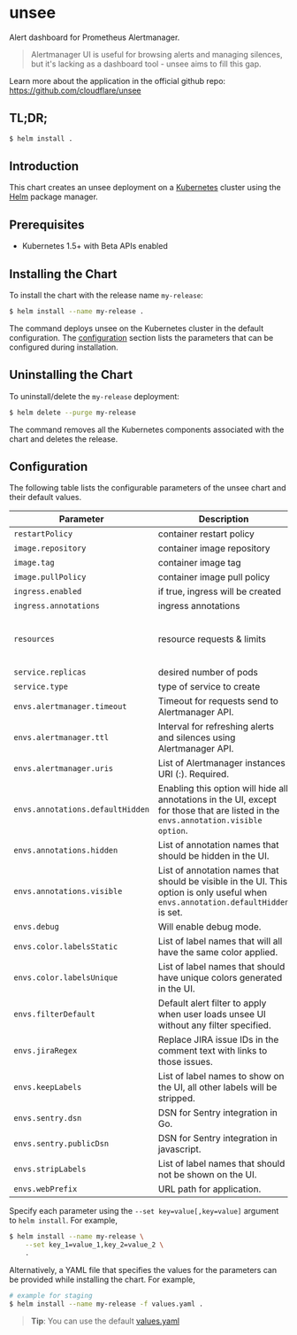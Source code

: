 # unsee

Alert dashboard for Prometheus Alertmanager.

> Alertmanager UI is useful for browsing alerts and managing silences, but it's lacking as a dashboard tool - unsee aims to fill this gap.

Learn more about the application in the official github repo: https://github.com/cloudflare/unsee

## TL;DR;

```bash
$ helm install .
```

## Introduction

This chart creates an unsee deployment on a [Kubernetes](http://kubernetes.io) 
cluster using the [Helm](https://helm.sh) package manager.

## Prerequisites

- Kubernetes 1.5+ with Beta APIs enabled

## Installing the Chart

To install the chart with the release name `my-release`:

```bash
$ helm install --name my-release .
```

The command deploys unsee on the Kubernetes cluster in the default configuration. The [configuration](#configuration) section lists the parameters that can be configured during installation.

## Uninstalling the Chart

To uninstall/delete the `my-release` deployment:

```bash
$ helm delete --purge my-release
```
The command removes all the Kubernetes components associated with the chart and deletes the release.

## Configuration

The following table lists the configurable parameters of the unsee chart and their default values.

Parameter | Description | Default
--- | --- | ---
`restartPolicy` | container restart policy | `Always`
`image.repository` | container image repository | `cloudflare/unsee`
`image.tag` | container image tag | `latest`
`image.pullPolicy` | container image pull policy | `IfNotPresent`
`ingress.enabled` | if true, ingress will be created | `false`
`ingress.annotations` | ingress annotations | `{}`
`resources` | resource requests & limits | requests: `cpu: 100m, memory: 100Mi`, limits: `cpu: 150m, memory: 120Mi`
`service.replicas` | desired number of pods | `1`
`service.type` | type of service to create | `ClusterIP`
`envs.alertmanager.timeout` | Timeout for requests send to Alertmanager API. | `40s`
`envs.alertmanager.ttl` | Interval for refreshing alerts and silences using Alertmanager API. | `1m`
`envs.alertmanager.uris` | List of Alertmanager instances URI (<name>:<uri>). Required. |
`envs.annotations.defaultHidden` | Enabling this option will hide all annotations in the UI, except for those that are listed in the `envs.annotation.visible option`. | `false`
`envs.annotations.hidden` | List of annotation names that should be hidden in the UI. | `[]`
`envs.annotations.visible` | List of annotation names that should be visible in the UI. This option is only useful when `envs.annotation.defaultHidden` is set. | `[]`
`envs.debug` | Will enable debug mode. | `false`
`envs.color.labelsStatic` | List of label names that will all have the same color applied. | `[]`
`envs.color.labelsUnique` | List of label names that should have unique colors generated in the UI. | `[]`
`envs.filterDefault` | Default alert filter to apply when user loads unsee UI without any filter specified. | ` `
`envs.jiraRegex` | Replace JIRA issue IDs in the comment text with links to those issues. | ` `
`envs.keepLabels` | List of label names to show on the UI, all other labels will be stripped. | `[]`
`envs.sentry.dsn` | DSN for Sentry integration in Go. | ` `
`envs.sentry.publicDsn` | DSN for Sentry integration in javascript. | ` `
`envs.stripLabels` | List of label names that should not be shown on the UI. | `[]`
`envs.webPrefix` | URL path for application. | `/`



Specify each parameter using the `--set key=value[,key=value]` argument to `helm install`. For example,

```bash
$ helm install --name my-release \
    --set key_1=value_1,key_2=value_2 \
    .
```

Alternatively, a YAML file that specifies the values for the parameters can be provided while installing the chart. For example,

```bash
# example for staging
$ helm install --name my-release -f values.yaml .
```

> **Tip**: You can use the default [values.yaml](values.yaml)
